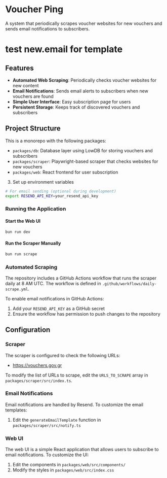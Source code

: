 # Voucher Ping

A system that periodically scrapes voucher websites for new vouchers and sends email notifications to subscribers.

# test new.email for template

## Features

- **Automated Web Scraping**: Periodically checks voucher websites for new content
- **Email Notifications**: Sends email alerts to subscribers when new vouchers are found
- **Simple User Interface**: Easy subscription page for users
- **Persistent Storage**: Keeps track of discovered vouchers and subscribers

## Project Structure

This is a monorepo with the following packages:

- `packages/db`: Database layer using LowDB for storing vouchers and subscribers
- `packages/scraper`: Playwright-based scraper that checks websites for new vouchers
- `packages/web`: React frontend for user subscription

3. Set up environment variables

```bash
# For email sending (optional during development)
export RESEND_API_KEY=your_resend_api_key
```

### Running the Application

#### Start the Web UI

```bash
bun run dev
```

#### Run the Scraper Manually

```bash
bun run scrape
```

### Automated Scraping

The repository includes a GitHub Actions workflow that runs the scraper daily at 8 AM UTC. The workflow is defined in `.github/workflows/daily-scrape.yml`.

To enable email notifications in GitHub Actions:

1. Add your `RESEND_API_KEY` as a GitHub secret
2. Ensure the workflow has permission to push changes to the repository

## Configuration

### Scraper

The scraper is configured to check the following URLs:

- <https://vouchers.gov.gr>

To modify the list of URLs to scrape, edit the `URLS_TO_SCRAPE` array in `packages/scraper/src/index.ts`.

### Email Notifications

Email notifications are handled by Resend. To customize the email templates:

1. Edit the `generateEmailTemplate` function in `packages/scraper/src/notify.ts`

### Web UI

The web UI is a simple React application that allows users to subscribe to email notifications. To customize the UI:

1. Edit the components in `packages/web/src/components/`
2. Modify the styles in `packages/web/src/index.css`

